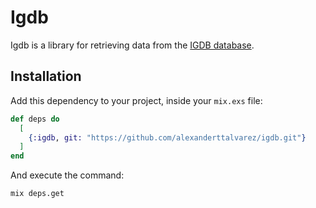 # Igdb

Igdb is a library for retrieving data from the [IGDB database](https://www.igdb.com/).

## Installation

Add this dependency to your project, inside your `mix.exs` file:

```elixir
def deps do
  [
    {:igdb, git: "https://github.com/alexanderttalvarez/igdb.git"}
  ]
end
```

And execute the command:
```
mix deps.get
```
